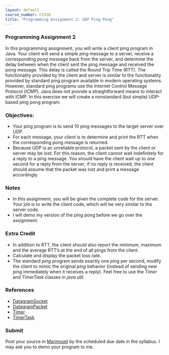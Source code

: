 ```yaml
---
layout: default
course_number: CS330
title: "Programming Assignment 2: UDP Ping Pong"
---
```


### Programming Assignment 2 
In this programming assignment, you will write a client ping program in Java. Your client will send a simple _ping_ message to a server, 
receive a corresponding _pong_ message back from the server, and determine the delay between when the client sent the ping message and received the pong message. 
This delay is called the Round Trip Time (RTT). The functionality provided by the client and server is similar to the functionality provided by standard ping program available in modern operating systems. 
However, standard ping programs use the Internet Control Message Protocol (_ICMP_). Java does not provide a straightforward means to interact with ICMP. 
In this exercise we will create a nonstandard (but simple) UDP-based ping pong program. 

### Objectives:
  - Your ping program is to send 10 ping messages to the target server over UDP. 
  - For each message, your client is to determine and print the RTT when the corresponding pong message is returned. 
  - Because UDP is an unreliable protocol, a packet sent by the client or server may be lost. For this reason, the client cannot wait indefinitely for a reply to a ping message. You should have the client wait up to one second for a reply from the server; if no reply is received, the client should assume that the packet was lost and print a message accordingly. 

### Notes
  - In this assignment, you will be given the complete code for the server. Your job is to write the client code, which will be very similar to the server code. 
  - I will demo my version of the ping pong before we go over the assignment.

### Extra Credit 
- In addition to RTT, the client should also report the minimum, maximum and the average RTT’s at the end of all pings from the client.
- Calculate and display the packet loss rate. 
- The standard _ping_ program sends exactly one ping per second, modify the client to mimic the original _ping_ behavior (instead of sending new ping immediately when it receives a reply). Feel free to use the _Timer_ and _TimerTask_ classes in _java.util_.

### References 
- [DatagramSocket](https://docs.oracle.com/javase/8/docs/api/java/net/DatagramSocket.html)
- [DatagramPacket](https://docs.oracle.com/javase/8/docs/api/java/net/DatagramPacket.html)
- [Timer](https://docs.oracle.com/javase/8/docs/api/java/util/Timer.html)
- [TimerTask](https://docs.oracle.com/javase/8/docs/api/java/util/TimerTask.html)

### Submit 
Post your source in [Marmoset](https://cs.ycp.edu/marmoset) by the scheduled due date in the syllabus. I may ask you to demo your program to me.

